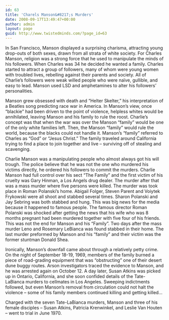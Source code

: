 ```yaml
---
id: 63
title: 'Charels Manson&#8217;s Murders'
date: 2008-09-17T13:49:47+00:00
author: admin
layout: page
guid: http://www.twistedminds.com/?page_id=63
---
```

<p class="dropcap-first">
  In San Francisco, Manson displayed a surprising charisma, attracting young drop-outs of both sexes, drawn from all strata of white society. For Charles Manson, religion was a strong force that he used to manipulate the minds of his followers. When Charles was 34 he decided he wanted a family. Charles started to attract a group of followers, many of whom were young women with troubled lives, rebelling against their parents and society. All of Charlie&#8217;s followers were weak willed people who were naïve, gullible, and easy to lead. Manson used LSD and amphetamines to alter his followers&#8217; personalities.
</p>

Manson grew obsessed with death and &#8220;Helter Skelter,&#8221; his interpretation of a Beatles song predicting race war in America. In Manson&#8217;s view, once &#8220;blackie&#8221; had been driven to the point of violence, helpless whites would be annihilated, leaving Manson and his family to rule the roost. Charlie&#8217;s concept was that when the war was over the Manson &#8220;family&#8221; would be one of the only white families left. Then, the Manson &#8220;family&#8221; would rule the world, because the blacks could not handle it. Manson&#8217;s &#8220;family&#8221; referred to Charles as &#8220;God&#8221; or &#8220;Jesus Christ.&#8221; The family traveled around California trying to find a place to join together and live &#8211; surviving off of stealing and scavenging.

Charlie Manson was a manipulating people who almost always got his will trough. The police believe that he was not the one who murdered his victims directly, he ordered his followers to commit the murders. Charlie Manson had full control over his sect &#8220;The Family&#8221; and the first victim of his cruelty was Gary Hinman, a Los Angels drug dealer. The murder after that was a mass murder where five persons were killed. The murder was took place in Roman Polanski&#8217;s home. Abigail Folger, Steven Parent and Voiytek Frykowski were all shoot and stabbed several times. Sharon Polanski and Jay Sebring was both stabbed and hung. This was big news for the media because it happened to famous people. The famous director Roman Polanski was shocked after getting the news that his wife who was 8 months pregnant had been murdered together with five four of his friends. This was not the end for Manson and his &#8220;Family&#8221;. Two days after the mass murder Leno and Rosemary LeBianca was found stabbed in their home. The last murder preformed by Manson and his &#8220;family&#8221; and their victim was the former stuntman Donald Shea. 

Ironically, Manson&#8217;s downfall came about through a relatively petty crime. On the night of September 18-19, 1969, members of the family burned a piece of road-grading equipment that was &#8220;obstructing&#8221; one of their desert dune buggy routes. Arson investigators traced the evidence to Manson, and he was arrested again on October 12. A day later, Susan Atkins was picked up in Ontario, California, and she soon confided details of the Tate-LaBianca murders to cellmates in Los Angeles. Sweeping indictments followed, but even Manson&#8217;s removal from circulation could not halt the violence &#8211; some of his family members continued killing and getting killed&#8230;

Charged with the seven Tate-LaBianca murders, Manson and three of his female disciples &#8211; Susan Atkins, Patricia Krenwinkel, and Leslie Van Houten &#8211; went to trial in June 1970.